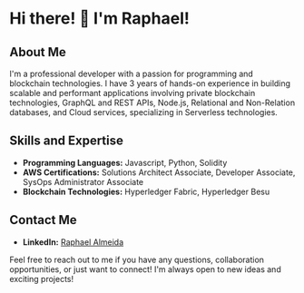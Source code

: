 # Hi there! 👋 I'm Raphael!

## About Me
I'm a professional developer with a passion for programming and blockchain technologies. I have 3 years of hands-on experience in building scalable and performant applications involving private blockchain technologies, GraphQL and REST APIs, Node.js, Relational and Non-Relation databases, and Cloud services, specializing in Serverless technologies.

## Skills and Expertise
- **Programming Languages:** Javascript, Python, Solidity
- **AWS Certifications:** Solutions Architect Associate, Developer Associate, SysOps Administrator Associate
- **Blockchain Technologies:** Hyperledger Fabric, Hyperledger Besu

## Contact Me
- **LinkedIn:** [Raphael Almeida](https://www.linkedin.com/in/raphael-almeida-59b842186/)

Feel free to reach out to me if you have any questions, collaboration opportunities, or just want to connect! I'm always open to new ideas and exciting projects!
